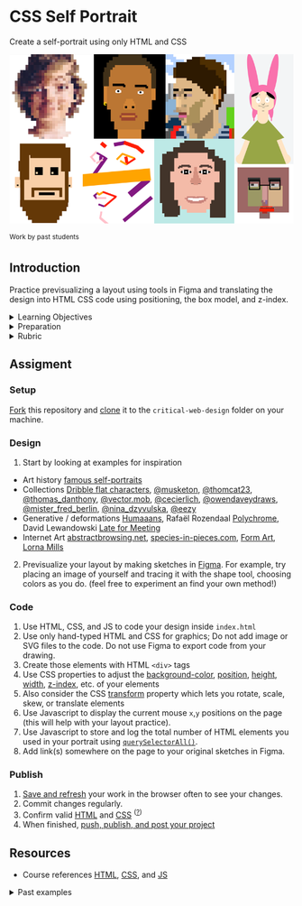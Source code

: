 
# CSS Self Portrait

Create a self-portrait using only HTML and CSS

![view source](assets/img/portraits.png)

<sup>Work by past students</sup>



## Introduction

Practice previsualizing a layout using tools in Figma and translating the design into HTML CSS code using positioning, the box model, and z-index.

<details>
<summary>Learning Objectives</summary>

Students who complete this assignment will be able to:

- Recall the different values of the CSS `position` property and appropriate uses for each
- Describe the CSS box model and its components
- Compare methods for changing the color of web elements with CSS
- Use HTML, CSS, JS to code a web page with a creative self-portrait

</details>

<details>
<summary>Preparation</summary>

Complete the following to prepare for this assignment. See [Resources](#resources) for additional information as needed.

- Figma Tutorial: [Pen Tool Basics & Vector Networks](https://www.youtube.com/watch?v=5x2uHUB_pzw) (3:47)
- [Codecademy: JS 1-1 Introduction to Javascript](https://www.codecademy.com/learn/introduction-to-javascript) (1–8)
- [Codecademy: CSS 2-1 The Box Model](https://www.codecademy.com/learn/learn-css) (1-17)
- [Codecademy: CSS 2-2 Changing the Box Model](https://www.codecademy.com/learn/learn-css) (1-5)
- [Codecademy: CSS 3-1 Display and Positioning](https://www.codecademy.com/learn/learn-css) (1-12)
- Quiz 2 - Document Standards
- Course content listed on the schedule

</details>

<details>
<summary>Rubric</summary>

Points | Description
---: | ---
10 | The original drawing(s) in Figma are linked, creative, and reflect research into the subject.
10 | The elements of the graphic are consistent throughout the page.
10 | The portrait represents the student to some degree.
10 | The HTML document uses correct structure, nesting, and syntax throughout.
10 | The student expanded their knowledge on their own (e.g. experimented with new tags).
10 | Javascript prompts (x,y, querySelectorAll) are working as instructed.
10 | The content of the page follows parameters outlined in instructions.
10 | All code is working as intended.
10 | All code is valid and properly structured. No missing references or errors in the console.
10 | The project is online, accessible, and linked from Moodle by the deadline.
100 | Total possible


</details>




## Assigment


### Setup

[Fork](https://docs.google.com/presentation/d/1vtK6LoqwF4rQQZZy-ovuEgsYUwwMRXsqDVMOjAPSBt0/edit#slide=id.gad119073e1_0_6) this repository and [clone](https://docs.google.com/presentation/d/1vtK6LoqwF4rQQZZy-ovuEgsYUwwMRXsqDVMOjAPSBt0/edit#slide=id.g9930d559e8_0_0) it to the `critical-web-design` folder on your machine.

### Design

1. Start by looking at examples for inspiration

- Art history [famous self-portraits](https://mymodernmet.com/famous-self-portraits/)
- Collections [Dribble flat characters](https://dribbble.com/search/flat%20characters), [@musketon](https://www.instagram.com/musketon/), [@thomcat23](https://www.instagram.com/thomcat23/), [@thomas_danthony](https://www.instagram.com/thomas_danthony/), [@vector.mob](https://www.instagram.com/vector.mob/), [@cecierlich](https://www.instagram.com/cecierlich/), [@owendaveydraws](https://www.instagram.com/owendaveydraws/), [@mister_fred_berlin](https://www.instagram.com/mister_fred_berlin/), [@nina_dzyvulska](https://www.instagram.com/nina_dzyvulska/), [@eezy](https://www.instagram.com/eezy/)
- Generative / deformations [Humaaans](https://www.humaaans.com/), Rafaël Rozendaal [Polychrome](https://www.instagram.com/p/ChcOtIDrWOw/?hl=en), David Lewandowski [Late for Meeting](https://vimeo.com/78424222)
- Internet Art [abstractbrowsing.net](http://www.abstractbrowsing.net), [species-in-pieces.com](http://species-in-pieces.com/), [Form Art](http://www.c3.hu/collection/form/), [Lorna Mills](https://www.instagram.com/lorna.mills/?hl=en)

2. Previsualize your layout by making sketches in [Figma](https://www.youtube.com/watch?v=AJK9NBGL5Bk). For example, try placing an image of yourself and tracing it with the shape tool, choosing colors as you do. (feel free to experiment an find your own method!)

### Code

1. Use HTML, CSS, and JS to code your design inside `index.html`
1. Use only hand-typed HTML and CSS for graphics; Do not add image or SVG files to the code. Do not use Figma to export code from your drawing.
1. Create those elements with HTML `<div>` tags
1. Use CSS properties to adjust the [background-color](https://developer.mozilla.org/en-US/docs/Web/CSS/background-color), [position](https://developer.mozilla.org/en-US/docs/Web/CSS/position), [height](https://developer.mozilla.org/en-US/docs/Web/CSS/height), [width](https://developer.mozilla.org/en-US/docs/Web/CSS/width), [z-index](https://developer.mozilla.org/en-US/docs/Web/CSS/z-index), etc. of your elements
1. Also consider the CSS [transform](https://developer.mozilla.org/en-US/docs/Web/CSS/transform) property which lets you rotate, scale, skew, or translate elements
1. Use Javascript to display the current mouse `x`,`y` positions on the page (this will help with your layout practice).
1. Use Javascript to store and log the total number of HTML elements you used in your portrait using [`querySelectorAll()`](https://developer.mozilla.org/en-US/docs/Web/API/Document/querySelectorAll).
1. Add link(s) somewhere on the page to your original sketches in Figma.


### Publish

1. [Save and refresh](https://github.com/omundy/learn-computing/blob/main/topics-keyboard-shortcuts.md#web-development-edit-save-refresh-loop) your work in the browser often to see your changes.
1. Commit changes regularly.
1. Confirm valid [HTML](https://validator.w3.org/) and [CSS](https://jigsaw.w3.org/css-validator/) <sup>([?](https://github.com/omundy/dig245-critical-web-design/blob/main/topics/html-css/css.md#css-validation))</sup>
1. When finished, [push, publish, and post your project](https://docs.google.com/document/d/17U_zmzM_eML_qkG0PaOdDRcEk3YEmbiQ1TyNnbAM08k/edit#bookmark=id.8jryplv1i8a)









## Resources

- Course references [HTML](https://github.com/omundy/dig245-critical-web-design/blob/main/topics/html-css/html.md), [CSS](https://github.com/omundy/dig245-critical-web-design/blob/main/topics/html-css/css.md), and [JS](https://github.com/omundy/dig245-critical-web-design/blob/main/topics/javascript/javascript.md)


<details>
<summary>Past examples</summary>

<!-- 2021-fall -->
[Owen](https://jsfiddle.net/ow3n/xnkfLuvz/)
[Drew](https://drdibble.github.io/dig245-css-self-portrait/)
[Annelise](https://anclaire.github.io/dig245-css-self-portrait/)
[Evan](https://evrothman.github.io/dig245-css-self-portrait/)
[Anh](https://anhhoang1402.github.io/dig245-css-self-portrait/)
[Erina](https://erlee1.github.io/dig245-css-self-portrait/)
[Caroline](https://casigl.github.io/dig245-css-self-portrait/)
[Mengfan](https://mengfw-02.github.io/dig245-css-self-portrait/)

<!-- [Fall 2017](https://omundy.wordpress.com/2017/09/18/web-art-box-model-self-portraits-fall-2017/) -->
[Katie](https://jsfiddle.net/ow3n/yrvsLo9w/)
[Ted](https://jsfiddle.net/ow3n/1jmzworg/)
[Lauren](https://jsfiddle.net/ow3n/v1wpkyj4/)

<!-- [Spring 2015](https://omundy.wordpress.com/2015/03/30/web1-spring-2015-self-portrait-highlights/) -->
[Colson](https://jsfiddle.net/ow3n/k1s4x5fh/)
[Connor](https://jsfiddle.net/ow3n/rn40ho6z/)
[Jacob](https://jsfiddle.net/ow3n/t4n2wdp9/)
[Felicia](https://jsfiddle.net/ow3n/3fpxqosh/)

<!-- [Fall 2014](https://omundy.wordpress.com/2014/10/22/web1-box-model-self-portrait-post-here/) -->
[Scott](http://jsfiddle.net/ow3n/ozvm215d/)
[Ashley](http://jsfiddle.net/ow3n/vghc93zw/)
[Michele](http://jsfiddle.net/ow3n/251dy8mz/)

</details>

